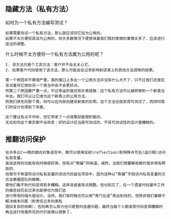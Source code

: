 ## 隐藏方法（私有方法）
如何为一个私有方法编写测试？
>
    如果需要测试一个私有方法，那么就应该将它设为公用的。
    如果不太方便将其设为公用的，则大多数情况下便意味着我们我的类做的事情太多了，应该进行适当的调整。
>

什么时候不太方便将一个私有方法置为公用的呢？
>
    1. 该方法只是个工具方法：客户并不会去关心它。
    2. 如果客户代码使用了该方法，那么可能会反过来影响到该类上的其他方法调用的结果。

    第一个原因并不算很严重，类的接口上多出一个公用方法并没有什么大不了，只不过我们还是应该试着将它放到另一个类当中会不会更好点。
    而第二个原因要严重一点，不过幸运的是还有补救措施：这个私有方法可以被转移到一个新类当中去。我们可以让它成为这个新类上的公用方法，
    而我们原先的那个类，则可以在内部创建该新类的实例。这个方法也就变得可测试了，而同时我们的设计也得到了改善。
    
    这个建议有点不中听，但它带来了一点效果却是很积极的。
    无论如何这个事实都不会改变：好的设计应当是可测试的，不具可测试性的设计是糟糕的。
>


## 推翻访问保护
>
    在许多比C++晚的面向对象语言中，都可以使用反射(reflection)和特殊许可去(运行期)访问私有变量。
    虽说这样的功能有些时候很好用，但有点“欺骗”的味道。诚然，当我们想要解依赖时是非常有帮助的，
    但我可不希望将访问私有变量的测试代码留在项目中，因为这种以“欺骗”手段访问私有变量的方式会蒙蔽团队的眼睛，
    使他们看不到代码变得有多糟糕。这样说或者有点残酷，但也别忘了，在一个遗留代码基中工作的痛苦经历反过来也能够也为我们去
    进行修改的强大驱动力，当然，我们有时候也可以用“旁门左道”来达到目的，但除非我们着眼于解决根本问题（即责任过多的类和
    错综复杂的依赖），否则再怎么努力也只是暂时逃避问题，最终当每个人都发现代码变得糟糕时再去进行改善所花的代价就难以想象了。
>